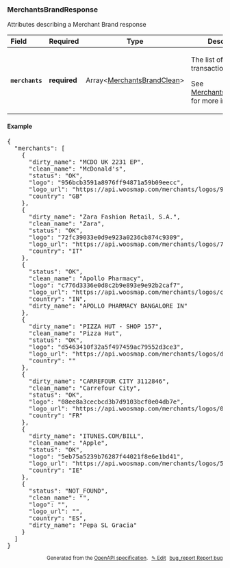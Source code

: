 <!--- This is a generated file, do not edit! -->
<!--- [START woosmap_http_schema_merchantsbrandresponse] -->
<h3 class="schema-object" id="MerchantsBrandResponse">MerchantsBrandResponse</h3>

Attributes describing a Merchant Brand response

| Field                                                                                                             | Required     | Type                                                                           | Description                                                                                                                                                            |
| :---------------------------------------------------------------------------------------------------------------- | ------------ | ------------------------------------------------------------------------------ | ---------------------------------------------------------------------------------------------------------------------------------------------------------------------- |
| <h4 id="MerchantsBrandResponse-merchants" class="add-link schema-object-property-key"><code>merchants</code></h4> | **required** | Array&lt;[MerchantsBrandClean](#MerchantsBrandClean "MerchantsBrandClean")&gt; | <div class="ref-property-description"><p>The list of cleaned transactions</p><p>See <a href="#MerchantsBrandClean">MerchantsBrandClean</a> for more information.</div> |

<h4 class="schema-object-example" id="MerchantsBrandResponse-example">Example</h4>

<pre class="notranslate lang-json prettyprint">{
  "merchants": [
    {
      "dirty_name": "MCDO UK 2231 EP",
      "clean_name": "McDonald's",
      "status": "OK",
      "logo": "956bcb3591a8976ff94871a59b09eecc",
      "logo_url": "https://api.woosmap.com/merchants/logos/956bcb3591a8976ff94871a59b09eecc.png",
      "country": "GB"
    },
    {
      "dirty_name": "Zara Fashion Retail, S.A.",
      "clean_name": "Zara",
      "status": "OK",
      "logo": "72fc39033e0d9e923a0236cb874c9309",
      "logo_url": "https://api.woosmap.com/merchants/logos/72fc39033e0d9e923a0236cb874c9309.png",
      "country": "IT"
    },
    {
      "status": "OK",
      "clean_name": "Apollo Pharmacy",
      "logo": "c776d3336e0d8c2b9e893e9e92b2caf7",
      "logo_url": "https://api.woosmap.com/merchants/logos/c776d3336e0d8c2b9e893e9e92b2caf7.png",
      "country": "IN",
      "dirty_name": "APOLLO PHARMACY BANGALORE IN"
    },
    {
      "dirty_name": "PIZZA HUT - SHOP 157",
      "clean_name": "Pizza Hut",
      "status": "OK",
      "logo": "d5463410f32a5f497459ac79552d3ce3",
      "logo_url": "https://api.woosmap.com/merchants/logos/d5463410f32a5f497459ac79552d3ce3.png",
      "country": ""
    },
    {
      "dirty_name": "CARREFOUR CITY 3112846",
      "clean_name": "Carrefour City",
      "status": "OK",
      "logo": "08ee8a3cecbcd3b7d9103bcf0e04db7e",
      "logo_url": "https://api.woosmap.com/merchants/logos/08ee8a3cecbcd3b7d9103bcf0e04db7e.png",
      "country": "FR"
    },
    {
      "dirty_name": "ITUNES.COM/BILL",
      "clean_name": "Apple",
      "status": "OK",
      "logo": "5eb75a5239b76287f44021f8e6e1bd41",
      "logo_url": "https://api.woosmap.com/merchants/logos/5eb75a5239b76287f44021f8e6e1bd41.png",
      "country": "IE"
    },
    {
      "status": "NOT_FOUND",
      "clean_name": "",
      "logo": "",
      "logo_url": "",
      "country": "ES",
      "dirty_name": "Pepa SL Gracia"
    }
  ]
}</pre>

<p style="text-align: right; font-size: smaller;">Generated from the <a data-label="openapi-github" href="https://github.com/woosmap/openapi-specification" title="Woosmap OpenAPI Specification" class="external">OpenAPI specification</a>.
<a data-label="openapi-github-woosmap-http-schema-merchantsbrandresponse" data-action="edit" style="margin-left: 5px;" href="https://github.com/woosmap/openapi-specification/blob/main/specification/schemas/MerchantsBrandResponse.yml" title="Edit on GitHub">✎ Edit</a>
<a data-label="openapi-github-woosmap-http-schema-merchantsbrandresponse" data-action="bug" style="margin-left: 5px;" href="https://github.com/woosmap/openapi-specification/issues/new?assignees=&labels=type%3A+bug%2C+triage+me&template=bug_report.md&title=[schemas] Bug - MerchantsBrandResponse" title="File bug for schemas on GitHub"><span class="material-icons">bug_report</span> Report bug</a>
</p>

<!--- [END woosmap_http_schema_merchantsbrandresponse] -->
